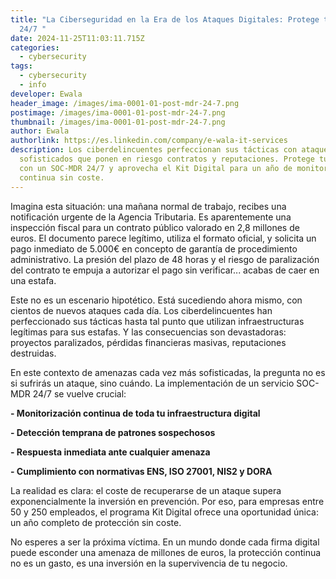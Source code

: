 ```yaml
---
title: "La Ciberseguridad en la Era de los Ataques Digitales: Protege tu Empresa
  24/7 "
date: 2024-11-25T11:03:11.715Z
categories:
  - cybersecurity
tags:
  - cybersecurity
  - info
developer: Ewala
header_image: /images/ima-0001-01-post-mdr-24-7.png
postimage: /images/ima-0001-01-post-mdr-24-7.png
thumbnail: /images/ima-0001-01-post-mdr-24-7.png
author: Ewala
authorlink: https://es.linkedin.com/company/e-wala-it-services
description: Los ciberdelincuentes perfeccionan sus tácticas con ataques
  sofisticados que ponen en riesgo contratos y reputaciones. Protege tu empresa
  con un SOC-MDR 24/7 y aprovecha el Kit Digital para un año de monitorización
  continua sin coste.
---
```

<!--StartFragment-->

Imagina esta situación: una mañana normal de trabajo, recibes una notificación urgente de la Agencia Tributaria. Es aparentemente una inspección fiscal para un contrato público valorado en 2,8 millones de euros. El documento parece legítimo, utiliza el formato oficial, y solicita un pago inmediato de 5.000€ en concepto de garantía de procedimiento administrativo. La presión del plazo de 48 horas y el riesgo de paralización del contrato te empuja a autorizar el pago sin verificar... acabas de caer en una estafa. 

Este no es un escenario hipotético. Está sucediendo ahora mismo, con cientos de nuevos ataques cada día. Los ciberdelincuentes han perfeccionado sus tácticas hasta tal punto que utilizan infraestructuras legítimas para sus estafas. Y las consecuencias son devastadoras: proyectos paralizados, pérdidas financieras masivas, reputaciones destruidas. 

En este contexto de amenazas cada vez más sofisticadas, la pregunta no es si sufrirás un ataque, sino cuándo. La implementación de un servicio SOC-MDR 24/7 se vuelve crucial: 

**\- Monitorización continua de toda tu infraestructura digital** 

**\- Detección temprana de patrones sospechosos** 

**\- Respuesta inmediata ante cualquier amenaza** 

**\- Cumplimiento con normativas ENS, ISO 27001, NIS2 y DORA** 

La realidad es clara: el coste de recuperarse de un ataque supera exponencialmente la inversión en prevención. Por eso, para empresas entre 50 y 250 empleados, el programa Kit Digital ofrece una oportunidad única: un año completo de protección sin coste. 

No esperes a ser la próxima víctima. En un mundo donde cada firma digital puede esconder una amenaza de millones de euros, la protección continua no es un gasto, es una inversión en la supervivencia de tu negocio. 

<!--EndFragment-->